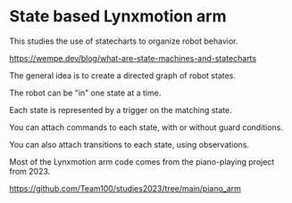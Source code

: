 # State based Lynxmotion arm

This studies the use of statecharts to organize robot behavior.

https://wempe.dev/blog/what-are-state-machines-and-statecharts

The general idea is to create a directed graph of robot states.

The robot can be "in" one state at a time.

Each state is represented by a trigger on the matching state.

You can attach commands to each state, with or without guard conditions.

You can also attach transitions to each state, using observations.

Most of the Lynxmotion arm code comes from the piano-playing project from 2023.

https://github.com/Team100/studies2023/tree/main/piano_arm
